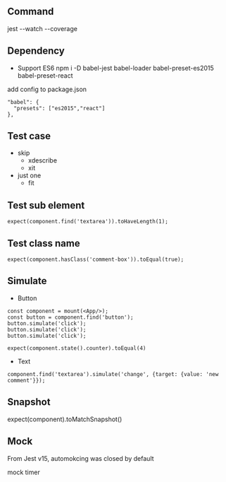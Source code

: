 ## Command
  jest --watch --coverage

## Dependency
  - Support ES6
    npm i -D babel-jest babel-loader babel-preset-es2015 babel-preset-react
  
  add config to package.json
  ```
  "babel": {
    "presets": ["es2015","react"]
  },
  ```
## Test case 
  - skip
    - xdescribe
    - xit
  - just one
    - fit

## Test sub element
  ```
  expect(component.find('textarea')).toHaveLength(1);
  ```
## Test class name
  ```
  expect(component.hasClass('comment-box')).toEqual(true);
  ```
## Simulate
  - Button
  ```
  const component = mount(<App/>);
  const button = component.find('button');
  button.simulate('click');
  button.simulate('click');
  button.simulate('click');

  expect(component.state().counter).toEqual(4)
  ```
  - Text
  ```
  component.find('textarea').simulate('change', {target: {value: 'new comment'}});  
  ```

## Snapshot
  expect(component).toMatchSnapshot()

## Mock
  From Jest v15, automokcing was closed by default
  
  mock timer

## 


